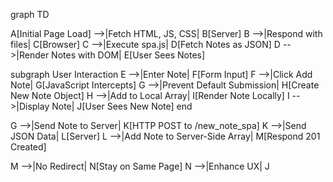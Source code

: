 graph TD

A[Initial Page Load] -->|Fetch HTML, JS, CSS| B[Server]
B -->|Respond with files| C[Browser]
C -->|Execute spa.js| D[Fetch Notes as JSON]
D -->|Render Notes with DOM| E[User Sees Notes]

subgraph User Interaction
    E -->|Enter Note| F[Form Input]
    F -->|Click Add Note| G[JavaScript Intercepts]
    G -->|Prevent Default Submission| H[Create New Note Object]
    H -->|Add to Local Array| I[Render Note Locally]
    I -->|Display Note| J[User Sees New Note]
end

G -->|Send Note to Server| K[HTTP POST to /new_note_spa]
K -->|Send JSON Data| L[Server]
L -->|Add Note to Server-Side Array| M[Respond 201 Created]

M -->|No Redirect| N[Stay on Same Page]
N -->|Enhance UX| J
